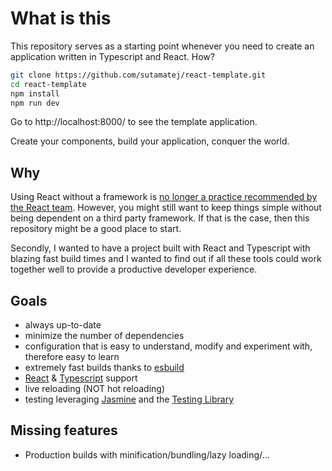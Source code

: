 # What is this

This repository serves as a starting point whenever you need to create an application written in Typescript
and React. How?

```bash
git clone https://github.com/sutamatej/react-template.git
cd react-template
npm install
npm run dev
```

Go to http://localhost:8000/ to see the template application.

Create your components, build your application, conquer the world.

## Why
Using React without a framework is [no longer a practice recommended by the React team](https://react.dev/learn/start-a-new-react-project).
However, you might still want to keep things simple without being dependent on a third party framework.
If that is the case, then this repository might be a good place to start.

Secondly, I wanted to have a project built with React and Typescript with blazing fast build times and
I wanted to find out if all these tools could work together well to provide a productive developer experience.

## Goals
* always up-to-date
* minimize the number of dependencies
* configuration that is easy to understand, modify and experiment with, therefore easy to learn
* extremely fast builds thanks to [esbuild](https://esbuild.github.io/)
* [React](https://react.dev/) & [Typescript](https://www.typescriptlang.org/) support
* live reloading (NOT hot reloading)
* testing leveraging [Jasmine](https://jasmine.github.io/pages/docs_home.html) and the [Testing Library](https://testing-library.com/docs/)

## Missing features
* Production builds with minification/bundling/lazy loading/...
